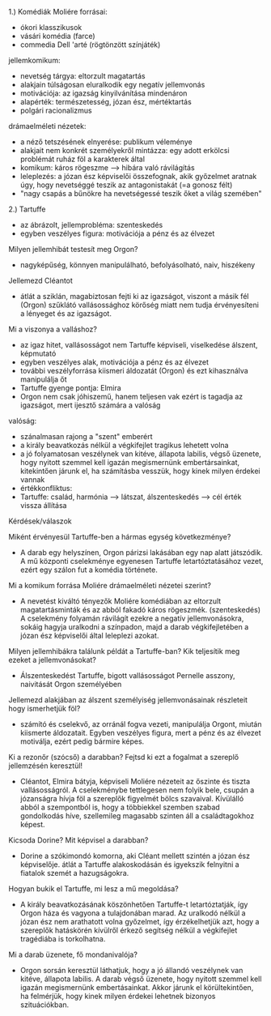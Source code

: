 
1.) Komédiák
Moliére forrásai: 
- ókori klasszikusok
- vásári komédia (farce)
- commedia Dell 'arté (rögtönzött színjáték)

jellemkomikum: 
- nevetség tárgya: eltorzult magatartás
- alakjain túlságosan eluralkodik egy negatív jellemvonás
- motivációja: az igazság kinyilvánítása mindenáron
- alapérték: természetesség, józan ész, mértéktartás
- polgári racionalizmus

drámaelméleti nézetek: 
- a néző tetszésének elnyerése: publikum véleménye
- alakjait nem konkrét személyekről mintázza: egy adott erkölcsi problémát ruház föl a karakterek által
- komikum: káros rögeszme --> hibára való rávilágítás
- leleplezés: a józan ész képviselői összefognak, akik győzelmet aratnak úgy, hogy nevetséggé teszik az antagonistakát (=a gonosz félt)
- "nagy csapás a bűnökre ha nevetségessé teszik őket a világ szemében"

2.) Tartuffe
- az ábrázolt, jellemprobléma: szenteskedés
- egyben veszélyes figura: motivációja a pénz és az élvezet

Milyen jellemhibát testesít meg Orgon?

- nagyképűség, könnyen manipulálható, befolyásolható, naiv, hiszékeny

Jellemezd Cléantot

- átlát a sziklán, magabiztosan fejti ki az igazságot, viszont a másik fél (Orgon) szűklátó vallásossághoz körőség miatt nem tudja érvényesíteni a lényeget és az igazságot.

Mi a viszonya a valláshoz?

- az igaz hitet, vallásosságot nem Tartuffe képviseli, viselkedése álszent, képmutató
- egyben veszélyes alak, motivációja a pénz és az élvezet
- további veszélyforrása kiismeri áldozatát (Orgon) és ezt kihasználva manipulálja őt
- Tartuffe gyenge pontja: Elmira
- Orgon nem csak jóhiszemű, hanem teljesen vak ezért is tagadja az igazságot, mert ijesztő számára a valóság

valóság:
- szánalmasan rajong a "szent" emberért
- a király beavatkozás nélkül a végkifejlet tragikus lehetett volna
- a jó folyamatosan veszélynek van kitéve, állapota labilis, végső üzenete, hogy nyitott szemmel kell igazán megismernünk embertársainkat, kitekintően járunk el, ha számításba vesszük, hogy kinek milyen érdekei vannak
- értékkonfliktus:
- Tartuffe: család, harmónia --> látszat, álszenteskedés --> cél érték vissza állítása

Kérdések/válaszok

Miként érvényesül Tartuffe-ben a hármas egység következménye?

- A darab egy helyszínen, Orgon párizsi lakásában egy nap alatt játszódik. A mű központi cselekménye egyenesen Tartuffe letartóztatásához vezet, ezért egy szálon fut a komédia története.

Mi a komikum forrása Moliére drámaelméleti nézetei szerint?

- A nevetést kiváltó tényezők Moliére komédiában az eltorzult magatartásminták és az abból fakadó káros rögeszmék. (szenteskedés) A cselekmény folyamán rávilágít ezekre a negatív jellemvonásokra, sokáig hagyja uralkodni a színpadon, majd a darab végkifejletében a józan ész képviselői által leleplezi azokat.

Milyen jellemhibákra találunk példát a Tartuffe-ban? Kik teljesítik meg ezeket a jellemvonásokat?

- Álszenteskedést Tartuffe, bigott vallásosságot Pernelle asszony, naivitását Orgon személyében

Jellemezd alakjában az álszent személyiség jellemvonásainak részleteit hogy ismerhetjük föl? 

- számító és cselekvő, az orránál fogva vezeti, manipulálja Orgont, miután kiismerte áldozatait. Egyben veszélyes figura, mert a pénz és az élvezet motiválja, ezért pedig bármire képes.

Ki a rezonőr (szócső) a darabban? Fejtsd ki ezt a fogalmat a szereplő jellemzésén keresztül!

- Cléantot, Elmira bátyja, képviseli Moliére nézeteit az őszinte és tiszta vallásosságról. A cselekménybe tettlegesen nem folyik bele, csupán a józanságra hívja föl a szereplők figyelmét bölcs szavaival. Kívülálló abból a szempontból is, hogy a többiekkel szemben szabad gondolkodás híve, szellemileg magasabb szinten áll a családtagokhoz képest.

Kicsoda Dorine? Mit képvisel a darabban?
- Dorine a szókimondó komorna, aki Cléant mellett szintén a józan ész képviselője. átlát a Tartuffe alakoskodásán és igyekszik felnyitni a fiatalok szemét a hazugságokra.

Hogyan bukik el Tartuffe, mi lesz a mű megoldása?

- A király beavatkozásának köszönhetően Tartuffe-t letartóztatják, így Orgon háza és vagyona a tulajdonában marad. Az uralkodó nélkül a józan ész nem arathatott volna győzelmet, így érzékelhetjük azt, hogy a szereplők hatáskörén kívülről érkező segítség nélkül a végkifejlet tragédiába is torkolhatna.

Mi a darab üzenete, fő mondanivalója?
- Orgon sorsán keresztül láthatjuk, hogy a jó állandó veszélynek van kitéve, állapota labilis. A darab végső üzenete, hogy nyitott szemmel kell igazán megismernünk embertásainkat. Akkor járunk el körültekintően, ha felmérjük, hogy kinek milyen érdekei lehetnek bizonyos szituációkban.
